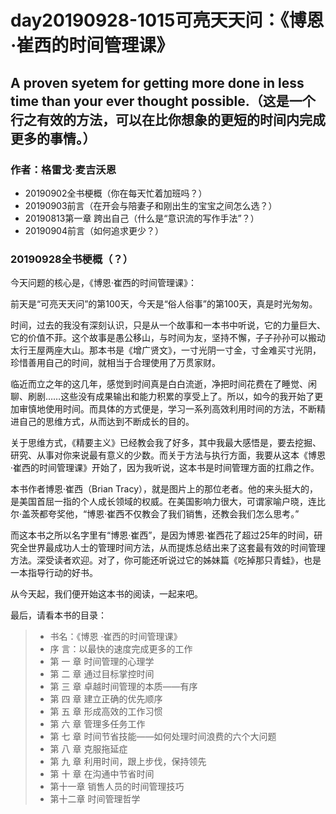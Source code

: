 # day20190928-1015可亮天天问：《博恩·崔西的时间管理课》

## A proven syetem for getting more done in less time than your ever thought possible.（这是一个行之有效的方法，可以在比你想象的更短的时间内完成更多的事情。）

### 作者：格雷戈·麦吉沃恩

- 20190902全书梗概（你在每天忙着加班吗？）
- 20190903前言（在开会与陪妻子和刚出生的宝宝之间怎么选？）
- 20190813第一章 跨出自己（什么是“意识流的写作手法”？）
- 20190904前言（如何追求更少？）


### 20190928全书梗概（？）

今天问题的核心是，《博恩·崔西的时间管理课》：

前天是“可亮天天问”的第100天，今天是“俗人俗事”的第100天，真是时光匆匆。

时间，过去的我没有深刻认识，只是从一个故事和一本书中听说，它的力量巨大、它的价值不菲。这个故事是愚公移山，与时间为友，坚持不懈，子子孙孙可以搬动太行王屋两座大山。那本书是《增广贤文》，一寸光阴一寸金，寸金难买寸光阴，珍惜善用自己的时间，就相当于合理使用了万贯家财。

临近而立之年的这几年，感觉到时间真是白白流逝，净把时间花费在了睡觉、闲聊、刷剧……这些没有成果输出和能力积累的享受上了。所以，如今的我开始了更加审慎地使用时间。而具体的方式便是，学习一系列高效利用时间的方法，不断精进自己的思维方式，从而达到不断成长的目的。

关于思维方式，《精要主义》已经教会我了好多，其中我最大感悟是，要去挖掘、研究、从事对你来说最有意义的少数。而关于方法与执行方面，我要从这本《博恩·崔西的时间管理课》开始了，因为我听说，这本书是时间管理方面的扛鼎之作。

本书作者博恩·崔西（Brian Tracy），就是图片上的那位老者。他的来头挺大的，是美国首屈一指的个人成长领域的权威。在美国影响力很大，可谓家喻户晓，连比尔·盖茨都夸奖他，“博恩·崔西不仅教会了我们销售，还教会我们怎么思考。”

而这本书之所以名字里有“博恩·崔西”，是因为博恩·崔西花了超过25年的时间，研究全世界最成功人士的管理时间方法，从而提炼总结出来了这套最有效的时间管理方法。深受读者欢迎。对了，你可能还听说过它的姊妹篇《吃掉那只青蛙》，也是一本指导行动的好书。

从今天起，我们便开始这本书的阅读，一起来吧。

最后，请看本书的目录：
>- 书名：《博恩 ·崔西的时间管理课》
>- 序   言：以最快的速度完成更多的工作
>- 第 一 章 时间管理的心理学
>- 第 二 章 通过目标掌控时间
>- 第 三 章 卓越时间管理的本质——有序
>- 第 四 章 建立正确的优先顺序
>- 第 五 章 形成高效的工作习惯 
>- 第 六 章 管理多任务工作
>- 第 七 章 时间节省技能——如何处理时间浪费的六个大问题
>- 第 八 章 克服拖延症
>- 第 九 章 利用时间，跟上步伐，保持领先
>- 第 十 章 在沟通中节省时间
>- 第十一章 销售人员的时间管理技巧
>- 第十二章 时间管理哲学





